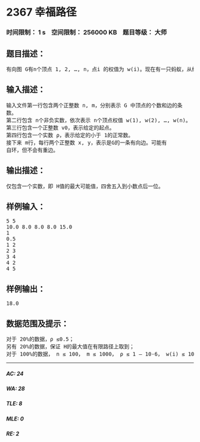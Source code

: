 # 2367 幸福路径   
### 时间限制： 1 s&nbsp;&nbsp;&nbsp;&nbsp;空间限制： 256000 KB&nbsp;&nbsp;&nbsp;&nbsp;题目等级： 大师  
## 题目描述：  

<pre>
有向图 G有n个顶点 1, 2, …, n，点i 的权值为 w(i)。现在有一只蚂蚁，从给定的起点 v0出发，沿着图 G 的边爬行。开始时，它的体力为 1。每爬过一条边，它的体力都会下降为原来的 ρ 倍，其中ρ 是一个给定的小于1的正常数。而蚂蚁爬到某个顶点时的幸福度，是它当时的体力与该点权值的乘积。 我们把蚂蚁在爬行路径上幸福度的总和记为 H。很显然，对于不同的爬行路径，H 的值也可能不同。小 Z 对 H 值的最大可能值很感兴趣，你能帮助他计算吗？注意，蚂蚁爬行的路径长度可能是无穷的。
</pre>
  
  
## 输入描述：  

<pre>
输入文件第一行包含两个正整数 n, m，分别表示 G 中顶点的个数和边的条  
数。   
第二行包含 n个非负实数，依次表示 n个顶点权值 w(1), w(2), …, w(n)。   
第三行包含一个正整数 v0，表示给定的起点。   
第四行包含一个实数 ρ，表示给定的小于 1的正常数。   
接下来 m行，每行两个正整数 x, y，表示<x, y>是G的一条有向边。可能有  
自环，但不会有重边。
</pre>
  
  
## 输出描述：  

<pre>
仅包含一个实数，即 H值的最大可能值，四舍五入到小数点后一位。
</pre>
  
  
## 样例输入：  

<pre>
5 5   
10.0 8.0 8.0 8.0 15.0   
1   
0.5   
1 2   
2 3   
3 4   
4 2   
4 5 
</pre>
  
  
## 样例输出：  

<pre>
18.0 
</pre>
  
  
## 数据范围及提示：  

<pre>
对于 20%的数据，ρ ≤0.5；   
另有 20%的数据，保证 H的最大值在有限路径上取到；   
对于 100%的数据， n ≤ 100， m ≤ 1000， ρ ≤ 1 – 10-6， w(i) ≤ 100 (i = 1, 2, …, n)。
</pre>
  
  
***  

##### AC: 24  
##### WA: 28  
##### TLE: 8  
##### MLE: 0  
##### RE: 2  
